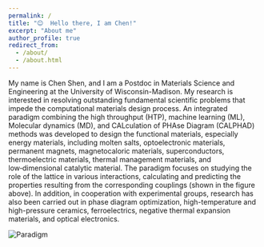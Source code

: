 ```yaml
---
permalink: /
title: "😊  Hello there, I am Chen!"
excerpt: "About me"
author_profile: true
redirect_from: 
  - /about/
  - /about.html
---
```


My name is Chen Shen, and I am a Postdoc in Materials Science and Engineering at the University of Wisconsin-Madison. My research is interested in resolving outstanding fundamental scientific problems that impede the computational materials design process. An integrated paradigm combining the high throughput (HTP), machine learning (ML), Molecular dynamics (MD), and CALculation of PHAse Diagram (CALPHAD) methods was developed to design the functional materials, especially energy materials, including molten salts, optoelectronic materials, permanent magnets, magnetocaloric materials, superconductors, thermoelectric materials, thermal management materials, and low‑dimensional catalytic material. The paradigm focuses on studying the role of the lattice in various interactions, calculating and predicting the properties resulting from the corresponding couplings (shown in the figure above). In addition, in cooperation with experimental groups, research has also been carried out in phase diagram optimization, high-temperature and high-pressure ceramics, ferroelectrics, negative thermal expansion materials, and optical electronics.

![Paradigm](/Chen_Shen.github.io/images/paradigm.png)


